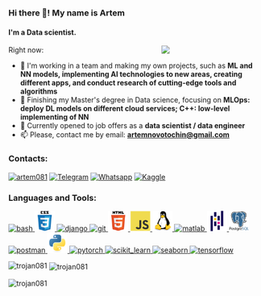 <h3 align="left">Hi there 👋! My name is Artem</h3>
<h4 align="left">I'm a Data scientist.</h4>
<img align="right" width="200" src="https://media.licdn.com/dms/image/D4D22AQFezBeLDceWHQ/feedshare-shrink_800/0/1694790524960?e=1698883200&v=beta&t=_7Myg-QcFPjLpDLvtXVMHz7C_erUZoXjO4Wx2zIoiHE>
">

Right now:
- 📝 I'm working in a team and making my own projects, such as **ML and NN models, implementing AI technologies to new areas, creating different apps, and conduct research of cutting-edge tools and algorithms**
- 🌱 Finishing my Master's degree in Data science, focusing on **MLOps: deploy DL models on different cloud services; C++: low-level implementing of NN**
- 🤝 Currently opened to job offers as a **data scientist / data engineer**
- 📫 Please, contact me by email: **artemnovotochin@gmail.com**

<h3 align="left">Contacts:</h3>
<p align="left">
<a href="https://linkedin.com/in/artem081" target="blank"><img align="center" src="https://raw.githubusercontent.com/rahuldkjain/github-profile-readme-generator/master/src/images/icons/Social/linked-in-alt.svg" alt="artem081" height="20" width="30" /></a> <a href="https://t.me/VincV3" target="blank"><img align="center" src="https://web.telegram.org/a/icon-192x192.png" alt="Telegram" height="20" width="20" /></a> <a href="https://wa.me/79653784817" target="blank"><img align="center" src="https://upload.wikimedia.org/wikipedia/commons/thumb/6/6b/WhatsApp.svg/1200px-WhatsApp.svg.png" alt="Whatsapp" height="30" width="30" /></a> <a href="https://www.kaggle.com/trojan081" target="blank"><img align="center" src="https://www.kaggle.com/static/images/site-logo.svg" alt="Kaggle" height="30" width="30" /></a>
</p>

<h3 align="left">Languages and Tools:</h3>
<p align="left"> <a href="https://www.gnu.org/software/bash/" target="_blank" rel="noreferrer"> <img src="https://www.vectorlogo.zone/logos/gnu_bash/gnu_bash-icon.svg" alt="bash" width="40" height="40"/> </a> <a href="https://www.w3schools.com/css/" target="_blank" rel="noreferrer"> <img src="https://raw.githubusercontent.com/devicons/devicon/master/icons/css3/css3-original-wordmark.svg" alt="css3" width="40" height="40"/> </a> <a href="https://www.djangoproject.com/" target="_blank" rel="noreferrer"> <img src="https://cdn.worldvectorlogo.com/logos/django.svg" alt="django" width="40" height="40"/> </a> <a href="https://git-scm.com/" target="_blank" rel="noreferrer"> <img src="https://www.vectorlogo.zone/logos/git-scm/git-scm-icon.svg" alt="git" width="40" height="40"/> </a> <a href="https://www.w3.org/html/" target="_blank" rel="noreferrer"> <img src="https://raw.githubusercontent.com/devicons/devicon/master/icons/html5/html5-original-wordmark.svg" alt="html5" width="40" height="40"/> </a> <a href="https://developer.mozilla.org/en-US/docs/Web/JavaScript" target="_blank" rel="noreferrer"> <img src="https://raw.githubusercontent.com/devicons/devicon/master/icons/javascript/javascript-original.svg" alt="javascript" width="40" height="40"/> </a> <a href="https://www.linux.org/" target="_blank" rel="noreferrer"> <img src="https://raw.githubusercontent.com/devicons/devicon/master/icons/linux/linux-original.svg" alt="linux" width="40" height="40"/> </a> <a href="https://www.mathworks.com/" target="_blank" rel="noreferrer"> <img src="https://upload.wikimedia.org/wikipedia/commons/2/21/Matlab_Logo.png" alt="matlab" width="40" height="40"/> </a> <a href="https://pandas.pydata.org/" target="_blank" rel="noreferrer"> <img src="https://raw.githubusercontent.com/devicons/devicon/2ae2a900d2f041da66e950e4d48052658d850630/icons/pandas/pandas-original.svg" alt="pandas" width="40" height="40"/> </a> <a href="https://www.postgresql.org" target="_blank" rel="noreferrer"> <img src="https://raw.githubusercontent.com/devicons/devicon/master/icons/postgresql/postgresql-original-wordmark.svg" alt="postgresql" width="40" height="40"/> </a> <a href="https://postman.com" target="_blank" rel="noreferrer"> <img src="https://www.vectorlogo.zone/logos/getpostman/getpostman-icon.svg" alt="postman" width="40" height="40"/> </a> <a href="https://www.python.org" target="_blank" rel="noreferrer"> <img src="https://raw.githubusercontent.com/devicons/devicon/master/icons/python/python-original.svg" alt="python" width="40" height="40"/> </a> <a href="https://pytorch.org/" target="_blank" rel="noreferrer"> <img src="https://www.vectorlogo.zone/logos/pytorch/pytorch-icon.svg" alt="pytorch" width="40" height="40"/> </a> <a href="https://scikit-learn.org/" target="_blank" rel="noreferrer"> <img src="https://upload.wikimedia.org/wikipedia/commons/0/05/Scikit_learn_logo_small.svg" alt="scikit_learn" width="40" height="40"/> </a> <a href="https://seaborn.pydata.org/" target="_blank" rel="noreferrer"> <img src="https://seaborn.pydata.org/_images/logo-mark-lightbg.svg" alt="seaborn" width="40" height="40"/> </a> <a href="https://www.tensorflow.org" target="_blank" rel="noreferrer"> <img src="https://www.vectorlogo.zone/logos/tensorflow/tensorflow-icon.svg" alt="tensorflow" width="40" height="40"/> </a> </p>

<p><img align="left" src="https://github-readme-stats.vercel.app/api/top-langs?username=trojan081&show_icons=true&locale=en&layout=compact" alt="trojan081" /></p>

<p>&nbsp;<img align="center" src="https://github-readme-stats.vercel.app/api?username=trojan081&show_icons=true&locale=en" alt="trojan081" /></p>

<p><img align="center" src="https://github-readme-streak-stats.herokuapp.com/?user=trojan081&" alt="trojan081" /></p>
